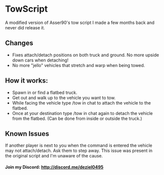 # TowScript
A modified version of Asser90's tow script I made a few months back and never did release it.

## Changes
- Fixes attach/detach positions on both truck and ground. No more upside down cars when detaching!
- No more "jello" vehicles that stretch and warp when being towed.

## How it works:
- Spawn in or find a flatbed truck.
- Get out and walk up to the vehicle you want to tow.
- While facing the vehicle type /tow in chat to attach the vehicle to the flatbed.
- Once at your destination type /tow in chat again to detach the vehicle from the flatbed. (Can be done from inside or outside the truck.)

## Known Issues
If another player is next to you when the command is entered the vehicle may not attach/detach. Ask them to step away. This issue was present in the original script and I'm unaware of the cause.


#### Join my Discord: http://discord.me/deziel0495
